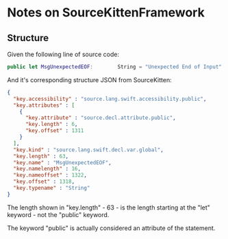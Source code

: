 # Notes on SourceKittenFramework

## Structure

Given the following line of source code:

```swift
public let MsgUnexpectedEOF:        String = "Unexpected End of Input"
```

And it's corresponding structure JSON from SourceKitten:

```json
{
  "key.accessibility" : "source.lang.swift.accessibility.public",
  "key.attributes" : [
    {
      "key.attribute" : "source.decl.attribute.public",
      "key.length" : 6,
      "key.offset" : 1311
    }
  ],
  "key.kind" : "source.lang.swift.decl.var.global",
  "key.length" : 63,
  "key.name" : "MsgUnexpectedEOF",
  "key.namelength" : 16,
  "key.nameoffset" : 1322,
  "key.offset" : 1318,
  "key.typename" : "String"
}
```

The length shown in "key.length" - 63 - is the length starting at the "let" keyword - not the "public" keyword.

The keyword "public" is actually considered an attribute of the statement.